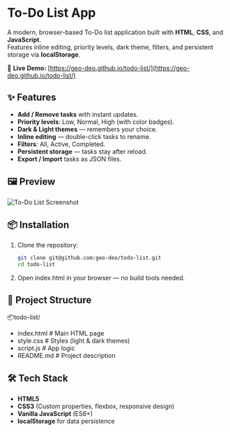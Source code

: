 # To-Do List App

A modern, browser-based To-Do list application built with **HTML**, **CSS**, and **JavaScript**.  
Features inline editing, priority levels, dark theme, filters, and persistent storage via **localStorage**.

🔗 **Live Demo:** [https://geo-deo.github.io/todo-list/](https://geo-deo.github.io/todo-list/)


## ✨ Features
- **Add / Remove tasks** with instant updates.
- **Priority levels**: Low, Normal, High (with color badges).
- **Dark & Light themes** — remembers your choice.
- **Inline editing** — double-click tasks to rename.
- **Filters**: All, Active, Completed.
- **Persistent storage** — tasks stay after reload.
- **Export / Import** tasks as JSON files.


## 🖼 Preview
![To-Do List Screenshot](screenshot.png)


## 📦 Installation
1. Clone the repository:
   ```bash
   git clone git@github.com:geo-deo/todo-list.git
   cd todo-list
2. Open index.html in your browser — no build tools needed.


## 📂 Project Structure
📦todo-list/
-  index.html # Main HTML page
-  style.css # Styles (light & dark themes)
- script.js # App logic
- README.md # Project description


## 🛠 Tech Stack
- **HTML5**
- **CSS3** (Custom properties, flexbox, responsive design)
- **Vanilla JavaScript** (ES6+)
- **localStorage** for data persistence